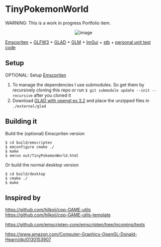 # TinyPokemonWorld

WARNING: This is a work in progress Portfolio item.

<p align="center">
  <img src="https://i.imgur.com/GvXiFLX.png" alt="image" width=>
</p>


[Emscpriten](https://emscripten.org/) + [GLFW3](https://www.glfw.org/) + [GLAD](https://www.glfw.org/) + [GLM](https://github.com/g-truc/glm/releases) + [ImGui](https://github.com/ocornut/imgui) + [stb](https://github.com/nothings/stb) + [personal unit test code](https://github.com/timostrating/unity_test)

## Setup
OPTIONAL: Setup [Emscpriten](https://emscripten.org/)
1. To manage the dependencies I use submodules. So get them by recursively cloning this repo or run  `$ git submodule update --init --recursive` after you cloned it
2. Download [GLAD with opengl es 3.2](http://glad.dav1d.de/#profile=core&specification=gl&api=gl%3Dnone&api=gles1%3Dnone&api=gles2%3D3.2&api=glsc2%3Dnone&language=c&loader=on) and place the unzipped files in `./external/glad` 

## Building it

Build the (optional) Emscpriten version

`$ cd build/emscripten` <br/>
`$ emconfigure cmake ./` <br/>
`$ make` <br/>
`$ emrun out/TinyPokemonWorld.html` <br/>


Or build the normal desktop version

`$ cd build/desktop` <br/>
`$ cmake ./` <br/>
`$ make` <br/>

## Inspired by

https://github.com/hilkojj/cpp-GAME-utils <br/>
https://github.com/hilkojj/cpp-GAME-utils-template

https://github.com/emscripten-core/emscripten/tree/incoming/tests

https://www.amazon.com/Computer-Graphics-OpenGL-Donald-Hearn/dp/0130153907
